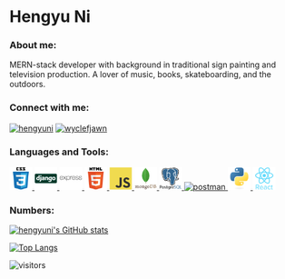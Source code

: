 <h1 align="left">Hengyu Ni</h1>

<h3 align="left">About me:</h3>
<p align="left">MERN-stack developer with background in traditional sign painting and television production. A lover of music, books, skateboarding, and the outdoors.</p>

<h3 align="left">Connect with me:</h3>
<p align="left">
<a href="https://linkedin.com/in/hengyuni" target="blank"><img align="center" src="https://cdn.jsdelivr.net/npm/simple-icons@3.0.1/icons/linkedin.svg" alt="hengyuni" height="30" width="40" /></a>
<a href="https://instagram.com/wyclefjawn" target="blank"><img align="center" src="https://cdn.jsdelivr.net/npm/simple-icons@3.0.1/icons/instagram.svg" alt="wyclefjawn" height="30" width="40" /></a>
</p>

<h3 align="left">Languages and Tools:</h3>
<p align="left"> <a href="https://www.w3schools.com/css/" target="_blank"> <img src="https://raw.githubusercontent.com/devicons/devicon/master/icons/css3/css3-original-wordmark.svg" alt="css3" width="40" height="40"/> </a> <a href="https://www.djangoproject.com/" target="_blank"> <img src="https://raw.githubusercontent.com/devicons/devicon/master/icons/django/django-original.svg" alt="django" width="40" height="40"/> </a> <a href="https://expressjs.com" target="_blank"> <img src="https://raw.githubusercontent.com/devicons/devicon/master/icons/express/express-original-wordmark.svg" alt="express" width="40" height="40"/> </a> <a href="https://www.w3.org/html/" target="_blank"> <img src="https://raw.githubusercontent.com/devicons/devicon/master/icons/html5/html5-original-wordmark.svg" alt="html5" width="40" height="40"/> </a> <a href="https://developer.mozilla.org/en-US/docs/Web/JavaScript" target="_blank"> <img src="https://raw.githubusercontent.com/devicons/devicon/master/icons/javascript/javascript-original.svg" alt="javascript" width="40" height="40"/> </a> <a href="https://www.mongodb.com/" target="_blank"> <img src="https://raw.githubusercontent.com/devicons/devicon/master/icons/mongodb/mongodb-original-wordmark.svg" alt="mongodb" width="40" height="40"/> </a> <a href="https://www.postgresql.org" target="_blank"> <img src="https://raw.githubusercontent.com/devicons/devicon/master/icons/postgresql/postgresql-original-wordmark.svg" alt="postgresql" width="40" height="40"/> </a> <a href="https://postman.com" target="_blank"> <img src="https://www.vectorlogo.zone/logos/getpostman/getpostman-icon.svg" alt="postman" width="40" height="40"/> </a> <a href="https://www.python.org" target="_blank"> <img src="https://raw.githubusercontent.com/devicons/devicon/master/icons/python/python-original.svg" alt="python" width="40" height="40"/> </a> <a href="https://reactjs.org/" target="_blank"> <img src="https://raw.githubusercontent.com/devicons/devicon/master/icons/react/react-original-wordmark.svg" alt="react" width="40" height="40"/> </a> </p>

<h3 align="left">Numbers:</h3>

[![hengyuni's GitHub stats](https://github-readme-stats.vercel.app/api?username=hengyuni&layout=compact&theme=tokyonight&show_icons=true)](https://github.com/hengyuni/github-readme-stats)

[![Top Langs](https://github-readme-stats.vercel.app/api/top-langs/?username=hengyuni&layout=compact&theme=tokyonight&show_icons=true)](https://github.com/hengyuni/github-readme-stats)

![visitors](https://visitor-badge.glitch.me/badge?page_id=hengyuni)



<!--
**hengyuni/hengyuni** is a ✨ _special_ ✨ repository because its `README.md` (this file) appears on your GitHub profile.

Here are some ideas to get you started:

- 🔭 I’m currently working on ...
- 🌱 I’m currently learning ...
- 👯 I’m looking to collaborate on ...
- 🤔 I’m looking for help with ...
- 💬 Ask me about ...
- 📫 How to reach me: ...
- 😄 Pronouns: ...
- ⚡ Fun fact: ...
-->
